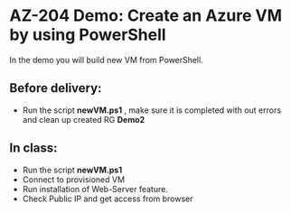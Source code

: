 # AZ-204 Demo: Create an Azure VM by using PowerShell

In the demo you will build new VM from PowerShell.

## Before delivery:

 - Run the script **newVM.ps1** , make sure it is completed with out errors and clean up created RG  **Demo2** 

## In class:

- Run the script **newVM.ps1**
- Connect to provisioned VM
- Run installation of Web-Server feature.
- Check Public IP and get access from browser